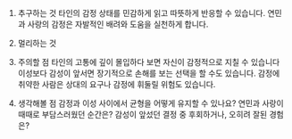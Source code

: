 1. 추구하는 것
		타인의 감정 상태를 민감하게 읽고 따뜻하게 반응할 수 있습니다.
		연민과 사랑의 감정은 자발적인 배려와 도움을 실천하게 합니다.

2. 멀리하는 것
		

3. 주의할 점
		타인의 고통에 깊이 몰입하다 보면 자신이 감정적으로 지칠 수 있습니다
		이성보다 감성이 앞서면 장기적으로 손해를 보는 선택을 할 수도 있습니다.
		감정에 취약한 사람은 상대의 요구나 감정에 휘둘릴 위험도 있습니다.

4. 생각해볼 점
		감정과 이성 사이에서 균형을 어떻게 유지할 수 있나요?
		연민과 사랑이 때때로 부담스러웠던 순간은?
		감성이 앞섰던 결정 중 후회하거나, 오히려 잘된 경험은?